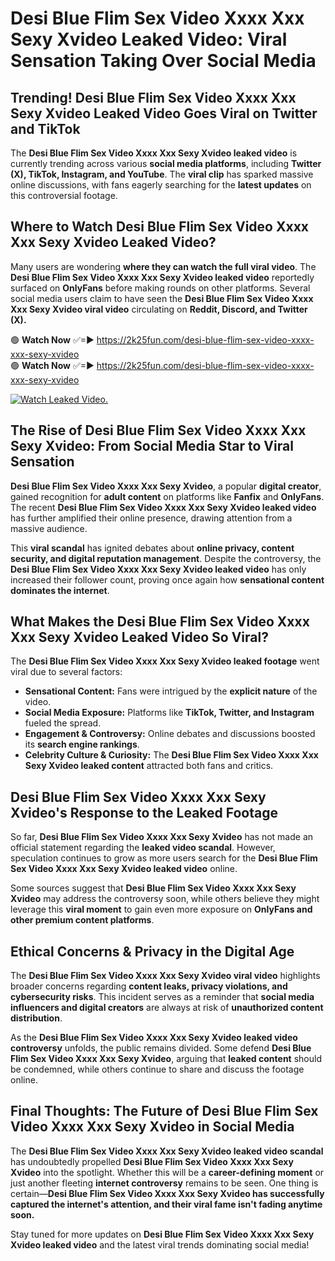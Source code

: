 # Desi Blue Flim Sex Video Xxxx Xxx Sexy Xvideo Leaked Video: Viral Sensation Taking Over Social Media

## **Trending! Desi Blue Flim Sex Video Xxxx Xxx Sexy Xvideo Leaked Video Goes Viral on Twitter and TikTok**
The **Desi Blue Flim Sex Video Xxxx Xxx Sexy Xvideo leaked video** is currently trending across various **social media platforms**, including **Twitter (X), TikTok, Instagram, and YouTube**. The **viral clip** has sparked massive online discussions, with fans eagerly searching for the **latest updates** on this controversial footage.

## **Where to Watch Desi Blue Flim Sex Video Xxxx Xxx Sexy Xvideo Leaked Video?**
Many users are wondering **where they can watch the full viral video**. The **Desi Blue Flim Sex Video Xxxx Xxx Sexy Xvideo leaked video** reportedly surfaced on **OnlyFans** before making rounds on other platforms. Several social media users claim to have seen the **Desi Blue Flim Sex Video Xxxx Xxx Sexy Xvideo viral video** circulating on **Reddit, Discord, and Twitter (X).**

🟢 **Watch Now** ✅=► https://2k25fun.com/desi-blue-flim-sex-video-xxxx-xxx-sexy-xvideo  
🟢 **Watch Now** ✅=► https://2k25fun.com/desi-blue-flim-sex-video-xxxx-xxx-sexy-xvideo  

[![Watch Leaked Video.](https://miro.medium.com/v2/resize:fit:828/format:webp/1*cilzJN44JGOrTw9NJCrNHA.gif "Watch Leaked Video")](https://2k25fun.com/desi-blue-flim-sex-video-xxxx-xxx-sexy-xvideo)

## **The Rise of Desi Blue Flim Sex Video Xxxx Xxx Sexy Xvideo: From Social Media Star to Viral Sensation**
**Desi Blue Flim Sex Video Xxxx Xxx Sexy Xvideo**, a popular **digital creator**, gained recognition for **adult content** on platforms like **Fanfix** and **OnlyFans**. The recent **Desi Blue Flim Sex Video Xxxx Xxx Sexy Xvideo leaked video** has further amplified their online presence, drawing attention from a massive audience.

This **viral scandal** has ignited debates about **online privacy, content security, and digital reputation management**. Despite the controversy, the **Desi Blue Flim Sex Video Xxxx Xxx Sexy Xvideo leaked video** has only increased their follower count, proving once again how **sensational content dominates the internet**.

## **What Makes the Desi Blue Flim Sex Video Xxxx Xxx Sexy Xvideo Leaked Video So Viral?**
The **Desi Blue Flim Sex Video Xxxx Xxx Sexy Xvideo leaked footage** went viral due to several factors:
- **Sensational Content:** Fans were intrigued by the **explicit nature** of the video.
- **Social Media Exposure:** Platforms like **TikTok, Twitter, and Instagram** fueled the spread.
- **Engagement & Controversy:** Online debates and discussions boosted its **search engine rankings**.
- **Celebrity Culture & Curiosity:** The **Desi Blue Flim Sex Video Xxxx Xxx Sexy Xvideo leaked content** attracted both fans and critics.

## **Desi Blue Flim Sex Video Xxxx Xxx Sexy Xvideo's Response to the Leaked Footage**
So far, **Desi Blue Flim Sex Video Xxxx Xxx Sexy Xvideo** has not made an official statement regarding the **leaked video scandal**. However, speculation continues to grow as more users search for the **Desi Blue Flim Sex Video Xxxx Xxx Sexy Xvideo leaked video** online.

Some sources suggest that **Desi Blue Flim Sex Video Xxxx Xxx Sexy Xvideo** may address the controversy soon, while others believe they might leverage this **viral moment** to gain even more exposure on **OnlyFans and other premium content platforms**.

## **Ethical Concerns & Privacy in the Digital Age**
The **Desi Blue Flim Sex Video Xxxx Xxx Sexy Xvideo viral video** highlights broader concerns regarding **content leaks, privacy violations, and cybersecurity risks**. This incident serves as a reminder that **social media influencers and digital creators** are always at risk of **unauthorized content distribution**.

As the **Desi Blue Flim Sex Video Xxxx Xxx Sexy Xvideo leaked video controversy** unfolds, the public remains divided. Some defend **Desi Blue Flim Sex Video Xxxx Xxx Sexy Xvideo**, arguing that **leaked content** should be condemned, while others continue to share and discuss the footage online.

## **Final Thoughts: The Future of Desi Blue Flim Sex Video Xxxx Xxx Sexy Xvideo in Social Media**
The **Desi Blue Flim Sex Video Xxxx Xxx Sexy Xvideo leaked video scandal** has undoubtedly propelled **Desi Blue Flim Sex Video Xxxx Xxx Sexy Xvideo** into the spotlight. Whether this will be a **career-defining moment** or just another fleeting **internet controversy** remains to be seen. One thing is certain—**Desi Blue Flim Sex Video Xxxx Xxx Sexy Xvideo has successfully captured the internet's attention, and their viral fame isn't fading anytime soon.**

Stay tuned for more updates on **Desi Blue Flim Sex Video Xxxx Xxx Sexy Xvideo leaked video** and the latest viral trends dominating social media!